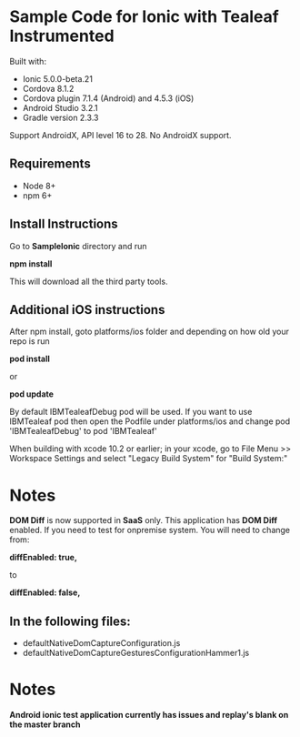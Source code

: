 # Sample Code for Ionic with Tealeaf Instrumented

Built with: 
* Ionic 5.0.0-beta.21
* Cordova 8.1.2
* Cordova plugin 7.1.4 (Android) and 4.5.3 (iOS)
* Android Studio 3.2.1
* Gradle version 2.3.3

Support AndroidX, API level 16 to 28.
No AndroidX support.

## Requirements

* Node 8+
* npm 6+

## Install Instructions

Go to **SampleIonic** directory and run

**npm install**

This will download all the third party tools.

## Additional iOS instructions

After npm install, goto platforms/ios folder and depending on how old your repo is run

**pod install**

or

**pod update**

By default IBMTealeafDebug pod will be used. If you want to use IBMTealeaf pod then open the Podfile under platforms/ios and change pod 'IBMTealeafDebug' to pod 'IBMTealeaf'

When building with xcode 10.2 or earlier; in your xcode, go to File Menu >> Workspace Settings and select "Legacy Build System" for "Build System:"

# Notes
**DOM Diff** is now supported in **SaaS** only. This application has **DOM Diff** enabled. If you need to test for onpremise system. You will need to change from:

**diffEnabled: true,**

to 

**diffEnabled: false,**

## In the following files:

* defaultNativeDomCaptureConfiguration.js
* defaultNativeDomCaptureGesturesConfigurationHammer1.js

# Notes
**Android ionic test application currently has issues and replay's blank on the master branch**
